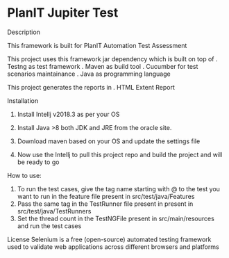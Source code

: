 # PlanIT Jupiter Test


Description

This framework is built for PlanIT Automation Test Assessment

This project uses this framework jar dependency which is built on top of 
. Testng as test framework 
. Maven as build tool
. Cucumber for test scenarios maintainance
. Java as programming language

This project generates the reports in 
. HTML Extent Report


Installation
1. Install Intellj v2018.3 as per your OS 

2. Install Java >8 both JDK and JRE from the oracle site.

3. Download maven based on your OS and update the settings file 

4. Now use the Intellj to pull this project repo and build the project and will be ready to go

How to use:

1. To run the test cases, give the tag name starting with @ to the test you want to run in the feature file present in src/test/java/Features 
2. Pass the same tag in the TestRunner file present in  present in src/test/java/TestRunners
3. Set the thread count in the TestNGFile present in src/main/resources and run the test cases

License
Selenium is a free (open-source) automated testing framework used to validate web applications across different browsers and platforms
